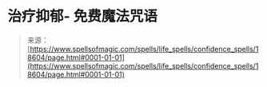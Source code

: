 <!--yml

分类: 未分类

日期：2024-06-12 19:00:17

-->

# 治疗抑郁- 免费魔法咒语

> 来源：[https://www.spellsofmagic.com/spells/life_spells/confidence_spells/18604/page.html#0001-01-01](https://www.spellsofmagic.com/spells/life_spells/confidence_spells/18604/page.html#0001-01-01)
